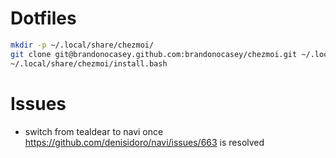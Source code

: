 # Dotfiles

```bash
mkdir -p ~/.local/share/chezmoi/
git clone git@brandonocasey.github.com:brandonocasey/chezmoi.git ~/.local/share/chezmoi/
~/.local/share/chezmoi/install.bash

```

# Issues
* switch from tealdear to navi once https://github.com/denisidoro/navi/issues/663 is resolved
